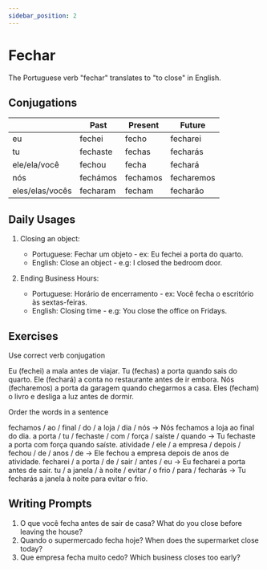 ```yaml
---
sidebar_position: 2
---
```


# Fechar

The Portuguese verb "fechar" translates to "to close" in English.

## Conjugations

|                 | Past     | Present  | Future     |
| --------------- | -------- | -------- | ---------- |
| eu              | fechei   | fecho    | fecharei   |
| tu              | fechaste | fechas   | fecharás   |
| ele/ela/você    | fechou   | fecha    | fechará    |
| nós             | fechámos | fechamos | fecharemos |
| eles/elas/vocês | fecharam | fecham   | fecharão   |

## Daily Usages

1. Closing an object:

   - Portuguese: Fechar um objeto - ex: Eu fechei a porta do quarto.
   - English: Close an object - e.g: I closed the bedroom door.

2. Ending Business Hours:

   - Portuguese: Horário de encerramento - ex: Você fecha o escritório às sextas-feiras.
   - English: Closing time - e.g: You close the office on Fridays.

## Exercises

Use correct verb conjugation

Eu (fechei) a mala antes de viajar.
Tu (fechas) a porta quando sais do quarto.
Ele (fechará) a conta no restaurante antes de ir embora.
Nós (fecharemos) a porta da garagem quando chegarmos a casa.
Eles (fecham) o livro e desliga a luz antes de dormir.

Order the words in a sentence

fechamos / ao / final / do / a loja / dia / nós -> Nós fechamos a loja ao final do dia.
a porta / tu / fechaste / com / força / saíste / quando -> Tu fechaste a porta com força quando saíste.
atividade / ele / a empresa / depois / fechou / de / anos / de -> Ele fechou a empresa depois de anos de atividade.
fecharei / a porta / de / sair / antes / eu -> Eu fecharei a porta antes de sair.
tu / a janela / à noite / evitar / o frio / para / fecharás -> Tu fecharás a janela à noite para evitar o frio.

## Writing Prompts

1. O que você fecha antes de sair de casa? What do you close before leaving the house?
2. Quando o supermercado fecha hoje? When does the supermarket close today?
3. Que empresa fecha muito cedo? Which business closes too early?
